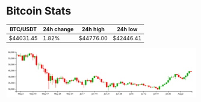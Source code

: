 # Bitcoin Stats

BTC/USDT|24h change|24h high|24h low|
|---|---|---|---|
|$44031.45|1.82%|$44776.00|$42446.41|

<img src="./chart.svg">
